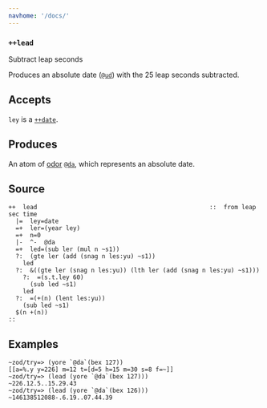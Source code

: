 ```yaml
---
navhome: '/docs/'
---
```


### `++lead`

Subtract leap seconds

Produces an absolute date ([`@ud`]()) with the 25 leap seconds subtracted.

## Accepts

`ley` is a [`++date`]().

## Produces

An atom of [odor]() [`@da`](), which represents an absolute date.

## Source

    ++  lead                                                ::  from leap sec time
      |=  ley=date
      =+  ler=(year ley)
      =+  n=0
      |-  ^-  @da
      =+  led=(sub ler (mul n ~s1))
      ?:  (gte ler (add (snag n les:yu) ~s1))
        led
      ?:  &((gte ler (snag n les:yu)) (lth ler (add (snag n les:yu) ~s1)))
        ?:  =(s.t.ley 60)
          (sub led ~s1)
        led
      ?:  =(+(n) (lent les:yu))
        (sub led ~s1)
      $(n +(n))
    ::

## Examples

    ~zod/try=> (yore `@da`(bex 127))
    [[a=%.y y=226] m=12 t=[d=5 h=15 m=30 s=8 f=~]]
    ~zod/try=> (lead (yore `@da`(bex 127)))
    ~226.12.5..15.29.43
    ~zod/try=> (lead (yore `@da`(bex 126)))
    ~146138512088-.6.19..07.44.39
